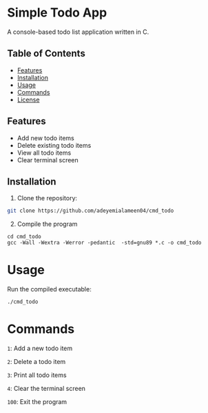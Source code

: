 # Simple Todo App

A console-based todo list application written in C.

## Table of Contents

- [Features](#features)
- [Installation](#installation)
- [Usage](#usage)
- [Commands](#commands)
- [License](#license)

## Features

- Add new todo items
- Delete existing todo items
- View all todo items
- Clear terminal screen

## Installation

1. Clone the repository:

```bash
git clone https://github.com/adeyemialameen04/cmd_todo
```

2. Compile the program

```
cd cmd_todo
gcc -Wall -Wextra -Werror -pedantic  -std=gnu89 *.c -o cmd_todo
```

# Usage
Run the compiled executable:
```
./cmd_todo
```

# Commands
`1`: Add a new todo item

`2`: Delete a todo item

`3`: Print all todo items

`4`: Clear the terminal screen

`100`: Exit the program
